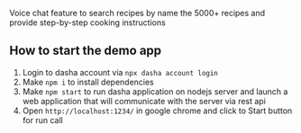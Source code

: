 Voice chat feature to search recipes by name the 5000+ recipes and provide step-by-step cooking instructions

## How to start the demo app

1. Login to dasha account via `npx dasha account login`
2. Make `npm i` to install dependencies
3. Make `npm start` to run dasha application on nodejs server and launch a web application that will communicate with the server via rest api
5. Open `http://localhost:1234/` in google chrome and click to Start button for run call
